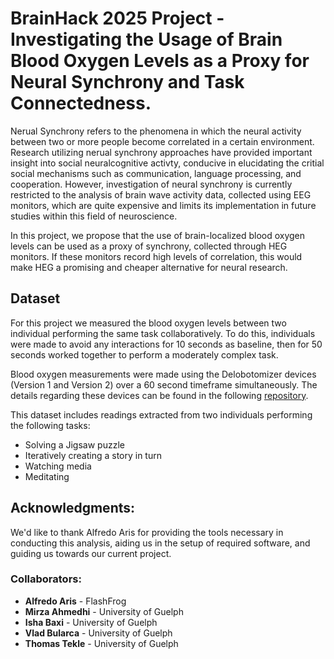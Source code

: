 # BrainHack 2025 Project - Investigating the Usage of Brain Blood Oxygen Levels as a Proxy for Neural Synchrony and Task Connectedness.

Nerual Synchrony refers to the phenomena in which the neural activity between two or more people become correlated in a certain environment. Research utilizing nerual synchrony approaches have provided important insight into social neuralcognitive activty, conducive in elucidating the critial social mechanisms such as communication, language processing, and cooperation. However, investigation of neural synchrony is currently restricted to the analysis of brain wave activity data, collected using EEG monitors, which are quite expensive and limits its implementation in future studies within this field of neuroscience.

In this project, we propose that the use of brain-localized blood oxygen levels can be used as a proxy of synchrony, collected through HEG monitors. If these monitors record high levels of correlation, this would make HEG a promising and cheaper alternative for neural research. 

## Dataset 
For this project we measured the blood oxygen levels between two individual performing the same task collaboratively. To do this, individuals were made to avoid any interactions for 10 seconds as baseline, then for 50 seconds worked together to perform a moderately complex task.

Blood oxygen measurements were made using the Delobotomizer devices (Version 1 and Version 2) over a 60 second timeframe simultaneously. The details regarding these devices can be found in the following [repository](https://github.com/joshbrew/HEG_ESP32_Delobotomizer/tree/main).

This dataset includes readings extracted from two individuals performing the following tasks:
- Solving a Jigsaw puzzle
- Iteratively creating a story in turn
- Watching media
- Meditating

## Acknowledgments:

We'd like to thank Alfredo Aris for providing the tools necessary in conducting this analysis, aiding us in the setup of required software, and guiding us towards our current project.

### Collaborators:
- **Alfredo Aris** - FlashFrog
- **Mirza Ahmedhi** - University of Guelph
- **Isha Baxi** - University of Guelph
- **Vlad Bularca** - University of Guelph
- **Thomas Tekle** - University of Guelph


